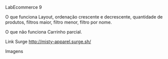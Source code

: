 LabEcommerce 9

O que funciona
Layout, ordenação crescente e decrescente, quantidade de produtos, filtros maior, filtro menor, filtro por nome.

O que não funciona
Carrinho parcial.

Link Surge
http://misty-apparel.surge.sh/

Imagens

